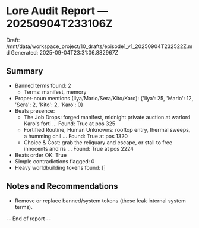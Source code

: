 # Lore Audit Report — 20250904T233106Z
Draft: /mnt/data/workspace_project/10_drafts/episode1_v1_20250904T232522Z.md
Generated: 2025-09-04T23:31:06.882967Z

## Summary
- Banned terms found: 2
  - Terms: manifest, memory
- Proper-noun mentions (Ilya/Marlo/Sera/Kito/Karo): {'Ilya': 25, 'Marlo': 12, 'Sera': 2, 'Kito': 2, 'Karo': 0}
- Beats presence:
  - The Job Drops: forged manifest, midnight private auction at warlord Karo's forti ... Found: True  at pos 325
  - Fortified Routine, Human Unknowns: rooftop entry, thermal sweeps, a humming chil ... Found: True  at pos 1320
  - Choice & Cost: grab the reliquary and escape, or stall to free innocents and ris ... Found: True  at pos 2224
- Beats order OK: True
- Simple contradictions flagged: 0
- Heavy worldbuilding tokens found: []

## Notes and Recommendations
- Remove or replace banned/system tokens (these leak internal system terms).

-- End of report --